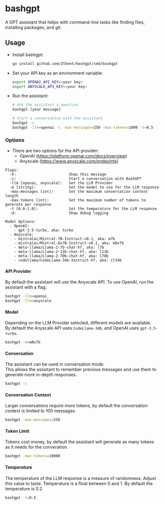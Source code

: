 # bashgpt
A GPT assistant that helps with command-line tasks like finding files, installing packages, and git.

## Usage

- Install bashgpt:  
  ```bash
  go install github.com/Ztkent/bashgpt/cmd/bashgpt
  ```
  
- Set your API key as an environment variable:
  ```bash
  export OPENAI_API_KEY=<your key>
  export ANYSCALE_API_KEY=<your key>
  ```

- Run the assistant:
  ```bash
  # Ask the assistant a question
  bashgpt [your message]

  # Start a conversation with the assistant
  bashgpt -c
  bashgpt -llm=openai -c -max-messages=250 -max-tokens=1000 -t=0.5
  ```

### Options
- There are two options for the API provider:  
  - OpenAI (https://platform.openai.com/docs/overview)  
  - Anyscale (https://www.anyscale.com/endpoints)  
```
Flags:
  -h:                        Show this message
  -c:                        Start a conversation with BashGPT
  -llm [openai, anyscale]:   Set the LLM Provider
  -m [string]:               Set the model to use for the LLM response
  -max-messages [int]:       Set the maximum conversation context length
  -max-tokens [int]:         Set the maximum number of tokens to generate per response
  -t [0.0-1.0]:              Set the temperature for the LLM response
  -d:                        Show debug logging

Model Options:
  - OpenAI:
    - gpt-3.5-turbo, aka: turbo
  - Anyscale:
    - mistralai/Mistral-7B-Instruct-v0.1, aka: m7b
    - mistralai/Mixtral-8x7B-Instruct-v0.1, aka: m8x7b
    - meta-llama/Llama-2-7b-chat-hf, aka: l7b
    - meta-llama/Llama-2-13b-chat-hf, aka: l13b
    - meta-llama/Llama-2-70b-chat-hf, aka: l70b
    - codellama/CodeLlama-34b-Instruct-hf, aka: cl34b
```

#### API Provider
By default the assistant will use the Anyscale API. To use OpenAI, run the assistant with a flag. 

```bash
bashgpt -llm=openai
bashgpt -llm=anyscale 
```

#### Model
Depending on the LLM Provider selected, different models are available.  
By default the Anyscale API uses `CodeLlama-34b`, and OpenAI uses `gpt-3.5-turbo`.
```bash
bashgpt -m=m8x7b
```

#### Conversation
The assistant can be used in conversation mode.  
This allows the assistant to remember previous messages and use them to generate more in-depth responses.
```bash
bashgpt -c
```

#### Conversation Context
Larger conversations require more tokens, by default the conversation context is limited to 100 messages.  
```bash
bashgpt -max-messages=250
```

#### Token Limit
Tokens cost money, by default the assistant will generate as many tokens as it needs for the converation.
```bash
bashgpt -max-tokens=10000
```

#### Temperature
The temperature of the LLM response is a measure of randomness. Adjust this value to taste.
Temperature is a float between 0 and 1. By default the temperature is 0.2
```bash
bashgpt -t=0.5
```